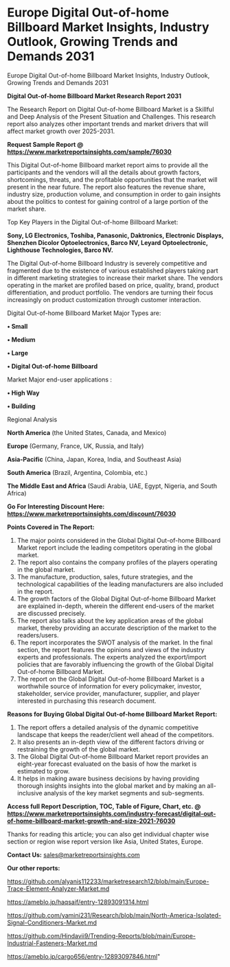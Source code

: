 # Europe Digital Out-of-home Billboard Market Insights, Industry Outlook, Growing Trends and Demands 2031
Europe Digital Out-of-home Billboard Market Insights, Industry Outlook, Growing Trends and Demands 2031

<strong>Digital Out-of-home Billboard Market Research Report 2031</strong>

The Research Report on Digital Out-of-home Billboard Market is a Skillful and Deep Analysis of the Present Situation and Challenges. This research report also analyzes other important trends and market drivers that will affect market growth over 2025-2031.

<strong>Request Sample Report @ <a href=https://www.marketreportsinsights.com/sample/76030>https://www.marketreportsinsights.com/sample/76030</a></strong>

This Digital Out-of-home Billboard market report aims to provide all the participants and the vendors will all the details about growth factors, shortcomings, threats, and the profitable opportunities that the market will present in the near future. The report also features the revenue share, industry size, production volume, and consumption in order to gain insights about the politics to contest for gaining control of a large portion of the market share.

Top Key Players in the Digital Out-of-home Billboard Market:

<strong>Sony, LG Electronics, Toshiba, Panasonic, Daktronics, Electronic Displays, Shenzhen Dicolor Optoelectronics, Barco NV, Leyard Optoelectronic, Lighthouse Technologies, Barco NV.</strong>

The Digital Out-of-home Billboard Industry is severely competitive and fragmented due to the existence of various established players taking part in different marketing strategies to increase their market share. The vendors operating in the market are profiled based on price, quality, brand, product differentiation, and product portfolio. The vendors are turning their focus increasingly on product customization through customer interaction.

Digital Out-of-home Billboard Market Major Types are:

<strong>• Small

• Medium

• Large

• Digital Out-of-home Billboard</strong>

Market Major end-user applications :

<strong>• High Way

• Building</strong>

Regional Analysis

</u><strong><b>North America</b></strong> (the United States, Canada, and Mexico)

<strong><b>Europe </b></strong>(Germany, France, UK, Russia, and Italy)

<strong><b>Asia-Pacific</b></strong> (China, Japan, Korea, India, and Southeast Asia)

<strong><b>South America</b></strong> (Brazil, Argentina, Colombia, etc.)

<strong><b>The Middle East and Africa</b></strong> (Saudi Arabia, UAE, Egypt, Nigeria, and South Africa)

<strong>Go For Interesting Discount Here: <a href=https://www.marketreportsinsights.com/discount/76030>https://www.marketreportsinsights.com/discount/76030</a></strong>

<strong>Points Covered in The Report:</strong>
<ol>
  <li>The major points considered in the Global Digital Out-of-home Billboard Market report include the leading competitors operating in the global market.</li>
  <li>The report also contains the company profiles of the players operating in the global market.</li>
  <li>The manufacture, production, sales, future strategies, and the technological capabilities of the leading manufacturers are also included in the report.</li>
  <li>The growth factors of the Global Digital Out-of-home Billboard Market are explained in-depth, wherein the different end-users of the market are discussed precisely.</li>
  <li>The report also talks about the key application areas of the global market, thereby providing an accurate description of the market to the readers/users.</li>
  <li>The report incorporates the SWOT analysis of the market. In the final section, the report features the opinions and views of the industry experts and professionals. The experts analyzed the export/import policies that are favorably influencing the growth of the Global Digital Out-of-home Billboard Market.</li>
  <li>The report on the Global Digital Out-of-home Billboard Market is a worthwhile source of information for every policymaker, investor, stakeholder, service provider, manufacturer, supplier, and player interested in purchasing this research document.</li>
</ol>
<strong>Reasons for Buying Global Digital Out-of-home Billboard Market Report:</strong>

<ol>
  <li>The report offers a detailed analysis of the dynamic competitive landscape that keeps the reader/client well ahead of the competitors.</li>
  <li>It also presents an in-depth view of the different factors driving or restraining the growth of the global market.</li>
  <li>The Global Digital Out-of-home Billboard Market report provides an eight-year forecast evaluated on the basis of how the market is estimated to grow.</li>
  <li>It helps in making aware business decisions by having providing thorough insights insights into the global market and by making an all-inclusive analysis of the key market segments and sub-segments.</li>
</ol>
<strong>Access full Report Description, TOC, Table of Figure, Chart, etc. @ <a href=https://www.marketreportsinsights.com/industry-forecast/digital-out-of-home-billboard-market-growth-and-size-2021-76030>https://www.marketreportsinsights.com/industry-forecast/digital-out-of-home-billboard-market-growth-and-size-2021-76030</a></strong>


Thanks for reading this article; you can also get individual chapter wise section or region wise report version like Asia, United States, Europe.

<strong>Contact Us:</strong>
sales@marketreportsinsights.com

<strong>Our other reports:</strong>

<a href=https://github.com/alyanis112233/marketresearch12/blob/main/Europe-Trace-Element-Analyzer-Market.md>https://github.com/alyanis112233/marketresearch12/blob/main/Europe-Trace-Element-Analyzer-Market.md</a>

<a href=https://ameblo.jp/haqsaif/entry-12893091314.html>https://ameblo.jp/haqsaif/entry-12893091314.html</a>

<a href=https://github.com/yamini231/Research/blob/main/North-America-Isolated-Signal-Conditioners-Market.md>https://github.com/yamini231/Research/blob/main/North-America-Isolated-Signal-Conditioners-Market.md</a>

<a href=https://github.com/Hindavii9/Trending-Reports/blob/main/Europe-Industrial-Fasteners-Market.md>https://github.com/Hindavii9/Trending-Reports/blob/main/Europe-Industrial-Fasteners-Market.md</a>

<a href=https://ameblo.jp/cargo656/entry-12893097846.html>https://ameblo.jp/cargo656/entry-12893097846.html</a>"
